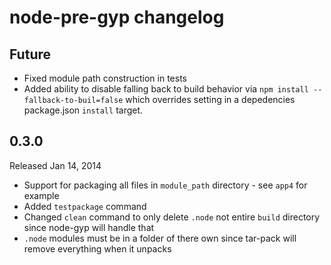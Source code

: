 # node-pre-gyp changelog

## Future

 - Fixed module path construction in tests
 - Added ability to disable falling back to build behavior via `npm install --fallback-to-buil=false` which overrides setting in a depedencies package.json `install` target.

## 0.3.0

Released Jan 14, 2014

 - Support for packaging all files in `module_path` directory - see `app4` for example
 - Added `testpackage` command
 - Changed `clean` command to only delete `.node` not entire `build` directory since node-gyp will handle that
 - `.node` modules must be in a folder of there own since tar-pack will remove everything when it unpacks

